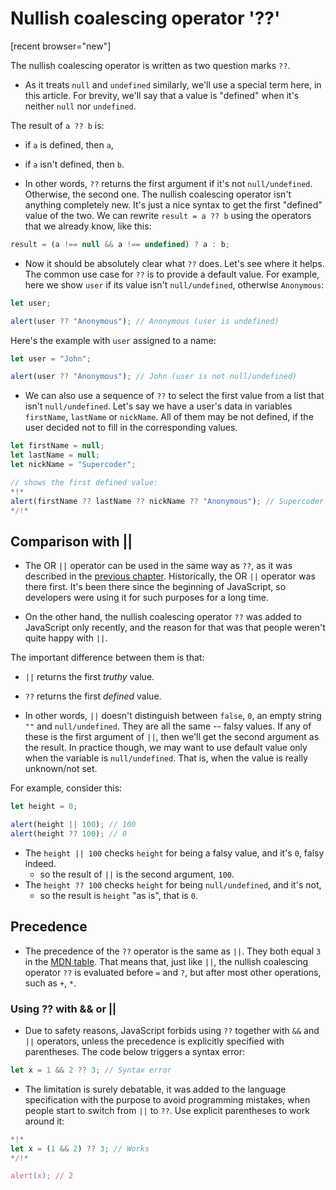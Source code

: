 # Nullish coalescing operator '??'

[recent browser="new"]

The nullish coalescing operator is written as two question marks `??`.

- As it treats `null` and `undefined` similarly, we'll use a special term here, in this article. For brevity, we'll say that a value is "defined" when it's neither `null` nor `undefined`.

The result of `a ?? b` is:
- if `a` is defined, then `a`,
- if `a` isn't defined, then `b`.

- In other words, `??` returns the first argument if it's not `null/undefined`. Otherwise, the second one. The nullish coalescing operator isn't anything completely new. It's just a nice syntax to get the first "defined" value of the two. We can rewrite `result = a ?? b` using the operators that we already know, like this:

```js
result = (a !== null && a !== undefined) ? a : b;
```

- Now it should be absolutely clear what `??` does. Let's see where it helps. The common use case for `??` is to provide a default value. For example, here we show `user` if its value isn't `null/undefined`, otherwise `Anonymous`:

```js run
let user;

alert(user ?? "Anonymous"); // Anonymous (user is undefined)
```

Here's the example with `user` assigned to a name:

```js run
let user = "John";

alert(user ?? "Anonymous"); // John (user is not null/undefined)
```

- We can also use a sequence of `??` to select the first value from a list that isn't `null/undefined`. Let's say we have a user's data in variables `firstName`, `lastName` or `nickName`. All of them may be not defined, if the user decided not to fill in the corresponding values.


```js run
let firstName = null;
let lastName = null;
let nickName = "Supercoder";

// shows the first defined value:
*!*
alert(firstName ?? lastName ?? nickName ?? "Anonymous"); // Supercoder
*/!*
```

## Comparison with ||

- The OR `||` operator can be used in the same way as `??`, as it was described in the [previous chapter](info:logical-operators#or-finds-the-first-truthy-value). Historically, the OR `||` operator was there first. It's been there since the beginning of JavaScript, so developers were using it for such purposes for a long time.

- On the other hand, the nullish coalescing operator `??` was added to JavaScript only recently, and the reason for that was that people weren't quite happy with `||`.

The important difference between them is that:
- `||` returns the first *truthy* value.
- `??` returns the first *defined* value.

- In other words, `||` doesn't distinguish between `false`, `0`, an empty string `""` and `null/undefined`. They are all the same -- falsy values. If any of these is the first argument of `||`, then we'll get the second argument as the result. In practice though, we may want to use default value only when the variable is `null/undefined`. That is, when the value is really unknown/not set.

For example, consider this:

```js run
let height = 0;

alert(height || 100); // 100
alert(height ?? 100); // 0
```

- The `height || 100` checks `height` for being a falsy value, and it's `0`, falsy indeed.
    - so the result of `||` is the second argument, `100`.
- The `height ?? 100` checks `height` for being `null/undefined`, and it's not,
    - so the result is `height` "as is", that is `0`.


## Precedence

- The precedence of the `??` operator is the same as `||`. They both equal `3` in the [MDN table](https://developer.mozilla.org/en-US/docs/Web/JavaScript/Reference/Operators/Operator_Precedence#Table). That means that, just like `||`, the nullish coalescing operator `??` is evaluated before `=` and `?`, but after most other operations, such as `+`, `*`.


### Using ?? with && or ||

- Due to safety reasons, JavaScript forbids using `??` together with `&&` and `||` operators, unless the precedence is explicitly specified with parentheses.
The code below triggers a syntax error:

```js run
let x = 1 && 2 ?? 3; // Syntax error
```

- The limitation is surely debatable, it was added to the language specification with the purpose to avoid programming mistakes, when people start to switch from `||` to `??`. Use explicit parentheses to work around it:

```js run
*!*
let x = (1 && 2) ?? 3; // Works
*/!*

alert(x); // 2
```
